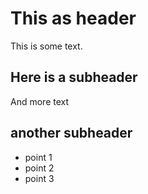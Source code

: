 # This as header

This is some text.

## Here is a subheader

And more text

## another subheader

* point 1
* point 2
* point 3
